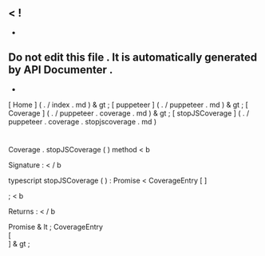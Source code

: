 <
!
-
-
Do
not
edit
this
file
.
It
is
automatically
generated
by
API
Documenter
.
-
-
>
[
Home
]
(
.
/
index
.
md
)
&
gt
;
[
puppeteer
]
(
.
/
puppeteer
.
md
)
&
gt
;
[
Coverage
]
(
.
/
puppeteer
.
coverage
.
md
)
&
gt
;
[
stopJSCoverage
]
(
.
/
puppeteer
.
coverage
.
stopjscoverage
.
md
)
#
#
Coverage
.
stopJSCoverage
(
)
method
<
b
>
Signature
:
<
/
b
>
typescript
stopJSCoverage
(
)
:
Promise
<
CoverageEntry
[
]
>
;
<
b
>
Returns
:
<
/
b
>
Promise
&
lt
;
CoverageEntry
\
[
\
]
&
gt
;
